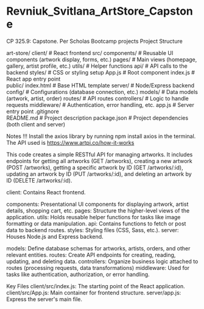 # Revniuk_Svitlana_ArtStore_Capstone
CP 325.9: Capstone. Per Scholas Bootcamp projects
Project Structure

art-store/
  client/         # React frontend
    src/
      components/    # Reusable UI components (artwork display, forms, etc.)
      pages/         # Main views (homepage, gallery, artist profile, etc.)
      utils/         # Helper functions
      api/           # API calls to the backend
      styles/        # CSS or styling setup
      App.js         # Root component
      index.js       # React app entry point   
    public/
      index.html     # Base HTML template
  server/         # Node/Express backend
    config/        # Configurations (database connection, etc.)
    models/        # Data models (artwork, artist, order)
    routes/        # API routes
    controllers/   # Logic to handle requests 
    middleware/    # Authentication, error handling, etc.
    app.js         # Server entry point 
  .gitignore      
  README.md       # Project description
  package.json    # Project dependencies (both client and server)

  Notes
  !!! Install the axios library by running npm install axios in the terminal.
      The API used is https://www.artpi.co/how-it-works
      
This code creates a simple RESTful API for managing artworks. It includes endpoints for getting all artworks (GET /artworks), creating a new artwork (POST /artworks), getting a specific artwork by ID (GET /artworks/:id), updating an artwork by ID (PUT /artworks/:id), and deleting an artwork by ID (DELETE /artworks/:id).

client: Contains React frontend.

components: Presentational UI components for displaying artwork, artist details, shopping cart, etc.
pages: Structure the higher-level views of the application.
utils: Holds reusable helper functions for tasks like image formatting or data manipulation.
api: Contains functions to fetch or post data to backend routes.
styles: Styling files (CSS, Sass, etc.).
server: Houses  Node.js and Express backend.

models: Define database schemas for artworks, artists, orders, and other relevant entities.
routes: Create API endpoints for creating, reading, updating, and deleting data.
controllers: Organize business logic attached to routes (processing requests, data transformations)
middleware: Used for tasks like authentication, authorization, or error handling.

Key Files
client/src/index.js: The starting point of the React application.
client/src/App.js: Main container for frontend structure.
server/app.js: Express the server's main file.
